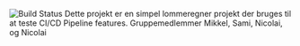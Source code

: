 ![Build Status](https://github.com/[Mikkel1997]/[CIDemo-Team13]/actions/workflows/build-test.yml/badge.svg)
Dette projekt er en simpel lommeregner projekt der bruges til at teste CI/CD Pipeline features.
Gruppemedlemmer
Mikkel,
Sami,
Nicolai,
og Nicolai
